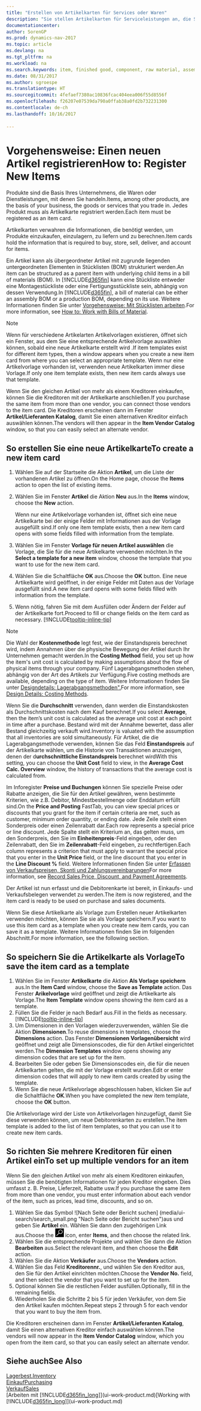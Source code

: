 ```yaml
---
title: "Erstellen von Artikelkarten für Services oder Waren"
description: "Sie stellen Artikelkarten für Serviceleistungen an, die Sie für physische als Stunden und Produkte, wie Montageartikel, Fertigprodukte aus der Produktion, Komponenten oder Menge verkaufen, die Sie von Ihrem Lagerbestand verkaufen."
documentationcenter: 
author: SorenGP
ms.prod: dynamics-nav-2017
ms.topic: article
ms.devlang: na
ms.tgt_pltfrm: na
ms.workload: na
ms.search.keywords: item, finished good, component, raw material, assembly item
ms.date: 08/31/2017
ms.author: sgroespe
ms.translationtype: HT
ms.sourcegitcommit: 4fefaef7380ac10836fcac404eea006f55d8556f
ms.openlocfilehash: f26207e07539da790a0ffab38a0fd2b732231300
ms.contentlocale: de-ch
ms.lasthandoff: 10/16/2017

---
```

# <a name="how-to-register-new-items"></a><span data-ttu-id="1a5d4-103">Vorgehensweise: Einen neuen Artikel registrieren</span><span class="sxs-lookup"><span data-stu-id="1a5d4-103">How to: Register New Items</span></span>
<span data-ttu-id="1a5d4-104">Produkte sind die Basis Ihres Unternehmens, die Waren oder Dienstleistungen, mit denen Sie handeln.</span><span class="sxs-lookup"><span data-stu-id="1a5d4-104">Items, among other products, are the basis of your business, the goods or services that you trade in.</span></span> <span data-ttu-id="1a5d4-105">Jedes Produkt muss als Artikelkarte registriert werden.</span><span class="sxs-lookup"><span data-stu-id="1a5d4-105">Each item must be registered as an item card.</span></span>

<span data-ttu-id="1a5d4-106">Artikelkarten verwahren die Informationen, die benötigt werden, um Produkte einzukaufen, einzulagern, zu liefern und zu berechnen.</span><span class="sxs-lookup"><span data-stu-id="1a5d4-106">Item cards hold the information that is required to buy, store, sell, deliver, and account for items.</span></span>

<span data-ttu-id="1a5d4-107">Ein Artikel kann als übergeordneter Artikel mit zugrunde liegenden untergeordneten Elementen in Stücklisten (BOM) strukturiert werden.</span><span class="sxs-lookup"><span data-stu-id="1a5d4-107">An item can be structured as a parent item with underlying child items in a bill of materials (BOM).</span></span> <span data-ttu-id="1a5d4-108">In [!INCLUDE[d365fin](includes/d365fin_md.md)] kann eine Stückliste entweder eine Montagestückliste oder eine Fertigungsstückliste sein, abhängig von dessen Verwendung.</span><span class="sxs-lookup"><span data-stu-id="1a5d4-108">In [!INCLUDE[d365fin](includes/d365fin_md.md)], a bill of material can be either an assembly BOM or a production BOM, depending on its use.</span></span> <span data-ttu-id="1a5d4-109">Weitere Informationen finden Sie unter [Vorgehensweise: Mit Stücklisten arbeiten](inventory-how-work-BOMs.md).</span><span class="sxs-lookup"><span data-stu-id="1a5d4-109">For more information, see [How to: Work with Bills of Material](inventory-how-work-BOMs.md).</span></span>

> [!NOTE]  
>   <span data-ttu-id="1a5d4-110">Wenn für verschiedene Artikelarten Artikelvorlagen existieren, öffnet sich ein Fenster, aus dem Sie eine entsprechende Artikelvorlage auswählen können, sobald eine neue Artikelkarte erstellt wird .</span><span class="sxs-lookup"><span data-stu-id="1a5d4-110">If item templates exist for different item types, then a window appears when you create a new item card from where you can select an appropriate template.</span></span> <span data-ttu-id="1a5d4-111">Wenn nur eine Artikelvorlage vorhanden ist, verwenden neue Artikelkarten immer diese Vorlage.</span><span class="sxs-lookup"><span data-stu-id="1a5d4-111">If only one item template exists, then new item cards always use that template.</span></span>

<span data-ttu-id="1a5d4-112">Wenn Sie den gleichen Artikel von mehr als einem Kreditoren einkaufen, können Sie die Kreditoren mit der Artikelkarte anschließen.</span><span class="sxs-lookup"><span data-stu-id="1a5d4-112">If you purchase the same item from more than one vendor, you can connect those vendors to the item card.</span></span> <span data-ttu-id="1a5d4-113">Die Kreditoren erscheinen dann im Fenster **Artikel/Lieferanten Katalog**, damit Sie einen alternativen Kreditor einfach auswählen können.</span><span class="sxs-lookup"><span data-stu-id="1a5d4-113">The vendors will then appear in the **Item Vendor Catalog** window, so that you can easily select an alternate vendor.</span></span>

## <a name="to-create-a-new-item-card"></a><span data-ttu-id="1a5d4-114">So erstellen Sie eine neue Artikelkarte</span><span class="sxs-lookup"><span data-stu-id="1a5d4-114">To create a new item card</span></span>
1. <span data-ttu-id="1a5d4-115">Wählen Sie auf der Startseite die Aktion **Artikel**, um die Liste der vorhandenen Artikel zu öffnen.</span><span class="sxs-lookup"><span data-stu-id="1a5d4-115">On the Home page, choose the **Items** action to open the list of existing items.</span></span>  
2. <span data-ttu-id="1a5d4-116">Wählen Sie im Fenster **Artikel** die Aktion **Neu** aus.</span><span class="sxs-lookup"><span data-stu-id="1a5d4-116">In the **Items** window, choose the **New** action.</span></span>

    <span data-ttu-id="1a5d4-117">Wenn nur eine Artikelvorlage vorhanden ist, öffnet sich eine neue Artikelkarte bei der einige Felder mit Informationen aus der Vorlage ausgefüllt sind.</span><span class="sxs-lookup"><span data-stu-id="1a5d4-117">If only one item template exists, then a new item card opens with some fields filled with information from the template.</span></span>
3. <span data-ttu-id="1a5d4-118">Wählen Sie im Fenster **Vorlage für neuen Artikel auswählen** die Vorlage, die Sie für die neue Artikelkarte verwenden möchten.</span><span class="sxs-lookup"><span data-stu-id="1a5d4-118">In the **Select a template for a new item** window, choose the template that you want to use for the new item card.</span></span>
4. <span data-ttu-id="1a5d4-119">Wählen Sie die Schaltfläche **OK** aus.</span><span class="sxs-lookup"><span data-stu-id="1a5d4-119">Choose the **OK** button.</span></span> <span data-ttu-id="1a5d4-120">Eine neue Artikelkarte wird geöffnet, in der einige Felder mit Daten aus der Vorlage ausgefüllt sind.</span><span class="sxs-lookup"><span data-stu-id="1a5d4-120">A new item card opens with some fields filled with information from the template.</span></span>
5. <span data-ttu-id="1a5d4-121">Wenn nötig, fahren Sie mit dem Ausfüllen oder Ändern der Felder auf der Artikelkarte fort.</span><span class="sxs-lookup"><span data-stu-id="1a5d4-121">Proceed to fill or change fields on the item card as necessary.</span></span> [!INCLUDE[tooltip-inline-tip](includes/tooltip-inline-tip_md.md)]

> [!NOTE]
> <span data-ttu-id="1a5d4-122">Die Wahl der **Kostenmethode** legt fest, wie der Einstandspreis berechnet wird, indem Annahmen über die physische Bewegung der Artikel durch Ihr Unternehmen gemacht werden.</span><span class="sxs-lookup"><span data-stu-id="1a5d4-122">In the **Costing Method** field, you set up how the item's unit cost is calculated by making assumptions about the flow of physical items through your company.</span></span> <span data-ttu-id="1a5d4-123">Fünf Lagerabgangsmethoden stehen, abhängig von der Art des Artikels zur Verfügung.</span><span class="sxs-lookup"><span data-stu-id="1a5d4-123">Five costing methods are available, depending on the type of item.</span></span> <span data-ttu-id="1a5d4-124">Weitere Informationen finden Sie unter [Designdetails: Lagerabgangsmethoden".](design-details-costing-methods.md)</span><span class="sxs-lookup"><span data-stu-id="1a5d4-124">For more information, see [Design Details: Costing Methods](design-details-costing-methods.md).</span></span>
>
> <span data-ttu-id="1a5d4-125">Wenn Sie die **Durchschnitt** verwenden, dann werden die Einstandskosten als Durchschnittskosten nach dem Kauf berechnet.</span><span class="sxs-lookup"><span data-stu-id="1a5d4-125">If you select **Average**, then the item’s unit cost is calculated as the average unit cost at each point in time after a purchase.</span></span> <span data-ttu-id="1a5d4-126">Bestand wird mit der Annahme bewertet, dass aller Bestand gleichzeitig verkauft wird.</span><span class="sxs-lookup"><span data-stu-id="1a5d4-126">Inventory is valuated with the assumption that all inventories are sold simultaneously.</span></span> <span data-ttu-id="1a5d4-127">Für Artikel, die die Lagerabgangsmethode verwenden, können Sie das Feld **Einstandspreis** auf der Artikelkarte wählen, um die Historie von Transaktionen anzuzeigen, denen der d**urchschnittliche Einstandspreis** berechnet wird</span><span class="sxs-lookup"><span data-stu-id="1a5d4-127">With this setting, you can choose the **Unit Cost** field to view, in the **Average Cost Calc. Overview** window, the history of transactions that the average cost is calculated from.</span></span>

<span data-ttu-id="1a5d4-128">Im Inforegister **Preise und Buchungen** können Sie spezielle Preise oder Rabatte anzeigen, die Sie für den Artikel gewähren, wenn bestimmte Kriterien, wie z.B. Debitor, Mindestbestellmenge oder Enddatum erfüllt sind.</span><span class="sxs-lookup"><span data-stu-id="1a5d4-128">On the **Price and Posting** FastTab, you can view special prices or discounts that you grant for the item if certain criteria are met, such as customer, minimum order quantity, or ending date.</span></span> <span data-ttu-id="1a5d4-129">Jede Zeile stellt einen Sonderpreis oder einen Zeilenrabatt dar.</span><span class="sxs-lookup"><span data-stu-id="1a5d4-129">Each row represents a special price or line discount.</span></span> <span data-ttu-id="1a5d4-130">Jede Spalte stellt ein Kriterium an, das gelten muss, um den Sonderpreis, den Sie im **Einheitenpreis**-Feld eingeben, oder den Zeilenrabatt, den Sie im **Zeilenrabatt**-Feld eingeben, zu rechtfertigen.</span><span class="sxs-lookup"><span data-stu-id="1a5d4-130">Each column represents a criterion that must apply to warrant the special price that you enter in the **Unit Price** field, or the line discount that you enter in the **Line Discount %** field.</span></span> <span data-ttu-id="1a5d4-131">Weitere Informationen finden Sie unter [Erfassen von Verkaufspreisen, Skonti und Zahlungsvereinbarungen](sales-how-record-sales-price-discount-payment-agreements.md)</span><span class="sxs-lookup"><span data-stu-id="1a5d4-131">For more information, see [Record Sales Price, Discount, and Payment Agreements](sales-how-record-sales-price-discount-payment-agreements.md).</span></span>

<span data-ttu-id="1a5d4-132">Der Artikel ist nun erfasst und die Debitorenkarte ist bereit, in Einkaufs- und Verkaufsbelegen verwendet zu werden.</span><span class="sxs-lookup"><span data-stu-id="1a5d4-132">The item is now registered, and the item card is ready to be used on purchase and sales documents.</span></span>

<span data-ttu-id="1a5d4-133">Wenn Sie diese Artikelkarte als Vorlage zum Erstellen neuer Artikelkarten verwenden möchten, können Sie sie als Vorlage speichern.</span><span class="sxs-lookup"><span data-stu-id="1a5d4-133">If you want to use this item card as a template when you create new item cards, you can save it as a template.</span></span> <span data-ttu-id="1a5d4-134">Weitere Informationen finden Sie im folgenden Abschnitt.</span><span class="sxs-lookup"><span data-stu-id="1a5d4-134">For more information, see the following section.</span></span>

## <a name="to-save-the-item-card-as-a-template"></a><span data-ttu-id="1a5d4-135">So speichern Sie die Artikelkarte als Vorlage</span><span class="sxs-lookup"><span data-stu-id="1a5d4-135">To save the item card as a template</span></span>
1. <span data-ttu-id="1a5d4-136">Wählen Sie im Fenster **Artikelkarte** die Aktion **Als Vorlage speichern** aus.</span><span class="sxs-lookup"><span data-stu-id="1a5d4-136">In the **Item Card** window, choose the **Save as Template** action.</span></span> <span data-ttu-id="1a5d4-137">Das Fenster **Arikelvorlage** wird geöffnet und zeigt die Artikelkarte als Vorlage.</span><span class="sxs-lookup"><span data-stu-id="1a5d4-137">The **Item Template** window opens showing the item card as a template.</span></span>
2. <span data-ttu-id="1a5d4-138">Füllen Sie die Felder je nach Bedarf aus.</span><span class="sxs-lookup"><span data-stu-id="1a5d4-138">Fill in the fields as necessary.</span></span> [!INCLUDE[tooltip-inline-tip](includes/tooltip-inline-tip_md.md)]
3. <span data-ttu-id="1a5d4-139">Um Dimensionen in den Vorlagen wiederzuverwenden, wählen Sie die Aktion **Dimensionen**.</span><span class="sxs-lookup"><span data-stu-id="1a5d4-139">To reuse dimensions in templates, choose the **Dimensions** action.</span></span> <span data-ttu-id="1a5d4-140">Das Fenster **Dimensionen Vorlagenübersicht** wird geöffnet und zeigt alle Dimensionscodes, die für den Artikel eingerichtet werden.</span><span class="sxs-lookup"><span data-stu-id="1a5d4-140">The **Dimension Templates** window opens showing any dimension codes that are set up for the item.</span></span>
4. <span data-ttu-id="1a5d4-141">Bearbeiten Sie oder geben Sie Dimensionscodes ein, die für die neuen Artikelkarten gelten, die mit der Vorlage erstellt wurden.</span><span class="sxs-lookup"><span data-stu-id="1a5d4-141">Edit or enter dimension codes that will apply to new item cards created by using the template.</span></span>
5. <span data-ttu-id="1a5d4-142">Wenn Sie die neue Artikelvorlage abgeschlossen haben, klicken Sie auf die Schaltfläche **OK**.</span><span class="sxs-lookup"><span data-stu-id="1a5d4-142">When you have completed the new item template, choose the **OK** button.</span></span>

<span data-ttu-id="1a5d4-143">Die Artikelvorlage wird der Liste von Artikelvorlagen hinzugefügt, damit Sie diese verwenden können, um neue Debitorenkarten zu erstellen.</span><span class="sxs-lookup"><span data-stu-id="1a5d4-143">The item template is added to the list of item templates, so that you can use it to create new item cards.</span></span>

## <a name="to-set-up-multiple-vendors-for-an-item"></a><span data-ttu-id="1a5d4-144">So richten Sie mehrere Kreditoren für einen Artikel ein</span><span class="sxs-lookup"><span data-stu-id="1a5d4-144">To set up multiple vendors for an item</span></span>  
<span data-ttu-id="1a5d4-145">Wenn Sie den gleichen Artikel von mehr als einem Kreditoren einkaufen, müssen Sie die benötigten Informationen für jeden Kreditor eingeben. Dies umfasst z. B. Preise, Lieferzeit, Rabatte usw.</span><span class="sxs-lookup"><span data-stu-id="1a5d4-145">If you purchase the same item from more than one vendor, you must enter information about each vendor of the item, such as prices, lead time, discounts, and so on.</span></span>  

1.  <span data-ttu-id="1a5d4-146">Wählen Sie das Symbol ![Nach Seite oder Bericht suchen] (media/ui-search/search_small.png "Nach Seite oder Bericht suchen")aus und geben Sie **Artikel** ein. Wählen Sie dann den zugehörigen Link aus.</span><span class="sxs-lookup"><span data-stu-id="1a5d4-146">Choose the ![Search for Page or Report](media/ui-search/search_small.png "Search for Page or Report icon") icon, enter **Items**, and then choose the related link.</span></span>  
2.  <span data-ttu-id="1a5d4-147">Wählen Sie die entsprechende Projekte und wählen Sie dann die Aktion **Bearbeiten** aus.</span><span class="sxs-lookup"><span data-stu-id="1a5d4-147">Select the relevant item, and then choose the **Edit** action.</span></span>  
3.  <span data-ttu-id="1a5d4-148">Wählen Sie die Aktion **Verkäufer** aus.</span><span class="sxs-lookup"><span data-stu-id="1a5d4-148">Choose the **Vendors** action.</span></span>  
4.  <span data-ttu-id="1a5d4-149">Wählen Sie das Feld **Kreditorennr.**, und wählen Sie den Kreditor aus, den Sie für den Artikel einrichten möchten.</span><span class="sxs-lookup"><span data-stu-id="1a5d4-149">Choose the **Vendor No.** field, and then select the vendor that you want to set up for the item.</span></span>  
5.  <span data-ttu-id="1a5d4-150">Optional können Sie die restlichen Felder ausfüllen.</span><span class="sxs-lookup"><span data-stu-id="1a5d4-150">Optionally, fill in the remaining fields.</span></span>  
6.  <span data-ttu-id="1a5d4-151">Wiederholen Sie die Schritte 2 bis 5 für jeden Verkäufer, von dem Sie den Artikel kaufen möchten.</span><span class="sxs-lookup"><span data-stu-id="1a5d4-151">Repeat steps 2 through 5 for each vendor that you want to buy the item from.</span></span>

<span data-ttu-id="1a5d4-152">Die Kreditoren erscheinen dann im Fenster **Artikel/Lieferanten Katalog**, damit Sie einen alternativen Kreditor einfach auswählen können.</span><span class="sxs-lookup"><span data-stu-id="1a5d4-152">The vendors will now appear in the **Item Vendor Catalog** window, which you open from the item card, so that you can easily select an alternate vendor.</span></span>

## <a name="see-also"></a><span data-ttu-id="1a5d4-153">Siehe auch</span><span class="sxs-lookup"><span data-stu-id="1a5d4-153">See Also</span></span>
  [<span data-ttu-id="1a5d4-154">Lagerbest.</span><span class="sxs-lookup"><span data-stu-id="1a5d4-154">Inventory</span></span>](inventory-manage-inventory.md)  
  [<span data-ttu-id="1a5d4-155">Einkauf</span><span class="sxs-lookup"><span data-stu-id="1a5d4-155">Purchasing</span></span>](purchasing-manage-purchasing.md)  
  [<span data-ttu-id="1a5d4-156">Verkauf</span><span class="sxs-lookup"><span data-stu-id="1a5d4-156">Sales</span></span>](sales-manage-sales.md)  
  <span data-ttu-id="1a5d4-157">[Arbeiten mit [!INCLUDE[d365fin_long](includes/d365fin_long_md.md)]](ui-work-product.md)</span><span class="sxs-lookup"><span data-stu-id="1a5d4-157">[Working with [!INCLUDE[d365fin_long](includes/d365fin_long_md.md)]](ui-work-product.md)</span></span>

##

